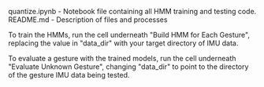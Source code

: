 quantize.ipynb - Notebook file containing all HMM training and testing code.
README.md - Description of files and processes

To train the HMMs, run the cell underneath "Build HMM for Each Gesture", replacing the value in "data_dir" with your target directory of IMU data.

To evaluate a gesture with the trained models, run the cell underneath "Evaluate Unknown Gesture", changing "data_dir" to point to the directory of the gesture IMU data being tested.